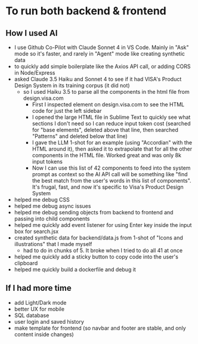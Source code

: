 # To run both backend & frontend



## How I used AI
- I use Github Co-Pilot with Claude Sonnet 4 in VS Code. Mainly in "Ask" mode so it's faster, and rarely in "Agent" mode like creating synthetic data
- to quickly add simple boilerplate like the Axios API call, or adding CORS in Node/Express
- asked Claude 3.5 Haiku and Sonnet 4 to see if it had VISA's Product Design System in its training corpus (it did not)
  - so I used Haiku 3.5 to parse all the components in the html file from design.visa.com
    - First I inspected element on design.visa.com to see the HTML code for just the left sidebar
    - I opened the large HTML file in Sublime Text to quickly see what sections I don't need so I can reduce input token cost (searched for "base elements", deleted above that line, then searched "Patterns" and deleted below that line)
    - I gave the LLM 1-shot for an example (using "Accordian" with the HTML around it), then asked it to extrapolate that for all the other components in the HTML file. Worked great and was only 8k input tokens
    - Now I can use this list of 42 components to feed into the system prompt as context so the AI API call will be something like "find the best match from the user's words in this list of components". It's frugal, fast, and now it's specific to Visa's Product Design System
- helped me debug CSS
- helped me debug async issues 
- helped me debug sending objects from backend to frontend and passing into child components
- helped me quickly add event listener for using Enter key inside the input box for search.jsx
- created synthetic data for backend/data.js from 1-shot of "Icons and illustrations" that I made myself
  - had to do in chunks of 5. It broke when I tried to do all 41 at once
- helped me quickly add a sticky button to copy code into the user's clipboard
- helped me quickly build a dockerfile and debug it



## If I had more time
- add Light/Dark mode
- better UX for mobile
- SQL database
- user login and saved history
- make template for frontend (so navbar and footer are stable, and only content inside changes)